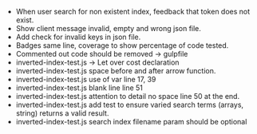 - When user search for non existent index, feedback that token does not exist.
- Show client message invalid, empty and wrong json file.
- Add check for invalid keys in json file.
- Badges same line, coverage to show percentage of code tested.
- Commented out code should be removed -> gulpfile
- inverted-index-test.js -> Let over cost declaration
- inverted-index-test.js space before and after arrow function.
- inverted-index-test.js use of var line 17, 39
- inverted-index-test.js blank line line 51
- inverted-index-test.js attention to detail no space line 50 at the end.
- inverted-index-test.js add test to ensure varied search terms (arrays, string) returns a valid result.
- inverted-index-test.js search index filename param should be optional

